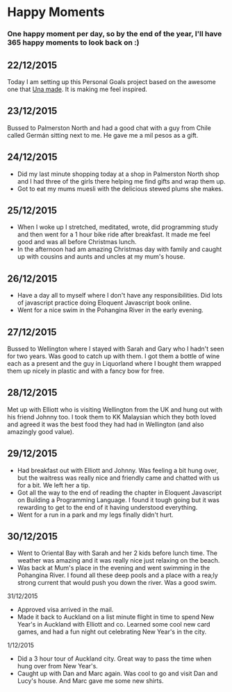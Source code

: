 # Happy Moments

### One happy moment per day, so by the end of the year, I'll have 365 happy moments to look back on :)

22/12/2015
---
Today I am setting up this Personal Goals project based on the awesome one that [Una made](http://una.im/personal-goals-guide/#💁). It is making me feel inspired.

23/12/2015
---
Bussed to Palmerston North and had a good chat with a guy from Chile called Germán sitting next to me. He gave me a mil pesos as a gift.

24/12/2015
---
- Did my last minute shopping today at a shop in Palmerston North shop and I had three of the girls there helping me find gifts and wrap them up.
- Got to eat my mums muesli with the delicious stewed plums she makes.

25/12/2015
---
- When I woke up I stretched, meditated, wrote, did programming study and then went for a 1 hour bike ride after breakfast. It made me feel good and was all before Christmas lunch.
- In the afternoon had am amazing Christmas day with family and caught up with cousins and aunts and uncles at my mum's house.

26/12/2015
---
- Have a day all to myself where I don't have any responsibilities. Did lots of javascript practice doing Eloquent Javascript book online.
- Went for a nice swim in the Pohangina River in the early evening.

27/12/2015
---
Bussed to Wellington where I stayed with Sarah and Gary who I hadn't seen for two years. Was good to catch up with them. I got them a bottle of wine each as a present and the guy in Liquorland where I bought them wrapped them up nicely in plastic and with a fancy bow for free.

28/12/2015
---
Met up with Elliott who is visiting Wellington from the UK and hung out with his friend Johnny too. I took them to KK Malaysian which they both loved and agreed it was the best food they had had in Wellington (and also amazingly good value).

29/12/2015
---
- Had breakfast out with Elliott and Johnny. Was feeling a bit hung over, but the waitress was really nice and friendly came and chatted with us for a bit. We left her a tip.
- Got all the way to the end of reading the chapter in Eloquent Javascript on Building a Programming Language. I found it tough going but it was rewarding to get to the end of it having understood everything.
- Went for a run in a park and my legs finally didn't hurt.

30/12/2015
---
- Went to Oriental Bay with Sarah and her 2 kids before lunch time. The weather was amazing and it was really nice just relaxing on the beach.
- Was back at Mum's place in the evening and went swimming in the Pohangina River. I found all these deep pools and a place with a rea;ly strong current that would push you down the river. Was a good swim.

31/12/2015
- Approved visa arrived in the mail.
- Made it back to Auckland on a list minute flight in time to spend New Year's in Auckland with Elliott and co. Learned some cool new card games, and had a fun night out celebrating New Year's in the city.

1/12/2015
- Did a  3 hour tour of Auckland city. Great way to pass the time when hung over from New Year's.
- Caught up with Dan and Marc again. Was cool to go and visit Dan and Lucy's house. And Marc gave me some new shirts.
